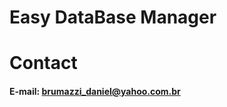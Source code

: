 # Easy DataBase Manager

# Contact

#### E-mail: [brumazzi_daniel@yahoo.com.br](mailto:brumazzi_daniel@yahoo.com.br)
